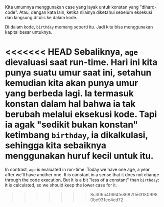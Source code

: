 Kita umumnya menggunakan case yang layak untuk konstan yang  "dihard-code". Atau, dengan kata lain, ketika nilainya diketahui sebelum eksekusi dan langsung ditulis ke dalam kode.

Di dalam kode, `birthday` memang seperti itu. Jadi kita bisa menggunakan kapital besar untuknya.

<<<<<<< HEAD
Sebaliknya, `age` dievaluasi saat run-time. Hari ini kita punya suatu umur saat ini, setahun kemudian kita akan punya umur yang berbeda lagi. Ia termasuk konstan dalam hal bahwa ia tak berubah melalui eksekusi kode. Tapi ia agak "sedikit bukan konstan" ketimbang `birthday`, ia dikalkulasi, sehingga kita sebaiknya menggunakan huruf kecil untuk itu.
=======
In contrast, `age` is evaluated in run-time. Today we have one age, a year after we'll have another one. It is constant in a sense that it does not change through the code execution. But it is a bit "less of a constant" than `birthday`: it is calculated, so we should keep the lower case for it.
>>>>>>> 8c30654f694fe8682f5631809980be931ee4ed72
